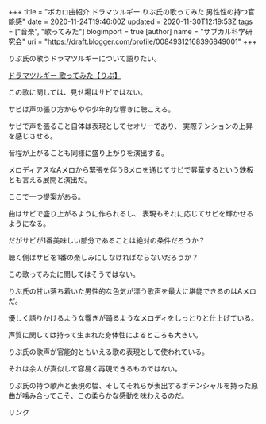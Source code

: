 +++
title = "ボカロ曲紹介 ドラマツルギー りぶ氏の歌ってみた 男性性の持つ官能感"
date = 2020-11-24T19:46:00Z
updated = 2020-11-30T12:19:53Z
tags = ["音楽", "歌ってみた"]
blogimport = true 
[author]
	name = "サブカル科学研究会"
	uri = "https://draft.blogger.com/profile/00849312168396849001"
+++

<p>りぶ氏の歌うドラマツルギーについて語りたい。</p> <script type="application/javascript" src="https://embed.nicovideo.jp/watch/sm32103696/script?w=640&h=360"></script><noscript><a href="https://www.nicovideo.jp/watch/sm32103696">ドラマツルギー 歌ってみた【りぶ】</a></noscript>  <p>この歌に関しては、見せ場はサビではない。</p><p>サビは声の張り方からやや少年的な響きに聴こえる。</p><p>サビで声を張ること自体は表現としてセオリーであり、 実際テンションの上昇を感じさせる。</p><p>音程が上がることも同様に盛り上がりを演出する。</p><p>メロディアスなAメロから緊張を伴うBメロを通じてサビで昇華するという鉄板とも言える展開と演出だ。</p><p>ここで一つ提案がある。</p><p>曲はサビで盛り上がるように作られるし、 表現もそれに応じてサビを輝かせるようになる。</p><p>だがサビが1番美味しい部分であることは絶対の条件だろうか？</p><p>聴く側はサビを1番の楽しみにしなければならないだろうか？</p><p>この歌ってみたに関してはそうではない。</p><p>りぶ氏の甘い落ち着いた男性的な色気が漂う歌声を最大に堪能できるのはAメロだ。</p><p>優しく語りかけるような響きが踊るようなメロディをしっとりと仕上げている。</p><p>声質に関しては持って生まれた身体性によるところも大きい。</p><p>りぶ氏の歌声が官能的ともいえる歌の表現として使われている。</p><p>それは余人が真似して容易く再現できるものではない。</p><p>りぶ氏の持つ歌声と表現の幅、そしてそれらが表出するポテンシャルを持った原曲が噛み合ってこそ、この柔らかな感動を味わえるのだ。</p> <!-- START MoshimoAffiliateEasyLink --><script type="text/javascript">(function(b,c,f,g,a,d,e){b.MoshimoAffiliateObject=a; b[a]=b[a]||function(){arguments.currentScript=c.currentScript ||c.scripts[c.scripts.length-2];(b[a].q=b[a].q||[]).push(arguments)}; c.getElementById(a)||(d=c.createElement(f),d.src=g, d.id=a,e=c.getElementsByTagName("body")[0],e.appendChild(d))}) (window,document,"script","//dn.msmstatic.com/site/cardlink/bundle.js","msmaflink"); msmaflink({"n":"ドラマツルギー","b":"","t":"","d":"https:\/\/m.media-amazon.com","c_p":"","p":["\/images\/I\/41vbqrtVyoL.jpg"],"u":{"u":"https:\/\/www.amazon.co.jp\/dp\/B077CL2JHT","t":"amazon","r_v":""},"aid":{"amazon":"2220302","rakuten":"2220301","yahoo":"2220303"},"eid":"CRRVI","s":"s"}); </script><div id="msmaflink-CRRVI">リンク</div><!-- MoshimoAffiliateEasyLink END -->
